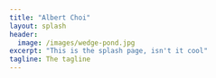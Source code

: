 ```yaml
---
title: "Albert Choi"
layout: splash
header:
  image: /images/wedge-pond.jpg
excerpt: "This is the splash page, isn't it cool"
tagline: The tagline
---
```

